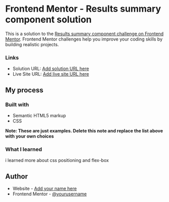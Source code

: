 # Frontend Mentor - Results summary component solution

This is a solution to the [Results summary component challenge on Frontend Mentor](https://www.frontendmentor.io/challenges/results-summary-component-CE_K6s0maV). Frontend Mentor challenges help you improve your coding skills by building realistic projects. 

### Links

- Solution URL: [Add solution URL here](https://github.com/olaleksi/results-summary-component-main/)
- Live Site URL: [Add live site URL here](https://olaleksi.github.io/results-summary-component-main/)

## My process

### Built with

- Semantic HTML5 markup
- CSS  

**Note: These are just examples. Delete this note and replace the list above with your own choices**

### What I learned

i learned more about css positioning and flex-box



## Author

- Website - [Add your name here](https://github.com/olaleksi)
- Frontend Mentor - [@yourusername](https://www.frontendmentor.io/profile/yourusername)



